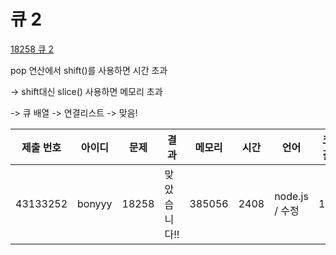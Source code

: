 # 큐 2

[18258 큐 2](https://www.acmicpc.net/problem/18258)

pop 연산에서 shift()를 사용하면 시간 초과

-> shift대신 slice() 사용하면 메모리 초과

-> 큐 배열 -> 연결리스트 -> 맞음!

| 제출 번호 | 아이디 | 문제  | 결과         | 메모리 | 시간 | 언어           | 코드 길이 |
| --------- | ------ | ----- | ------------ | ------ | ---- | -------------- | --------- |
| 43133252  | bonyyy | 18258 | 맞았습니다!! | 385056 | 2408 | node.js / 수정 | 1578      |
